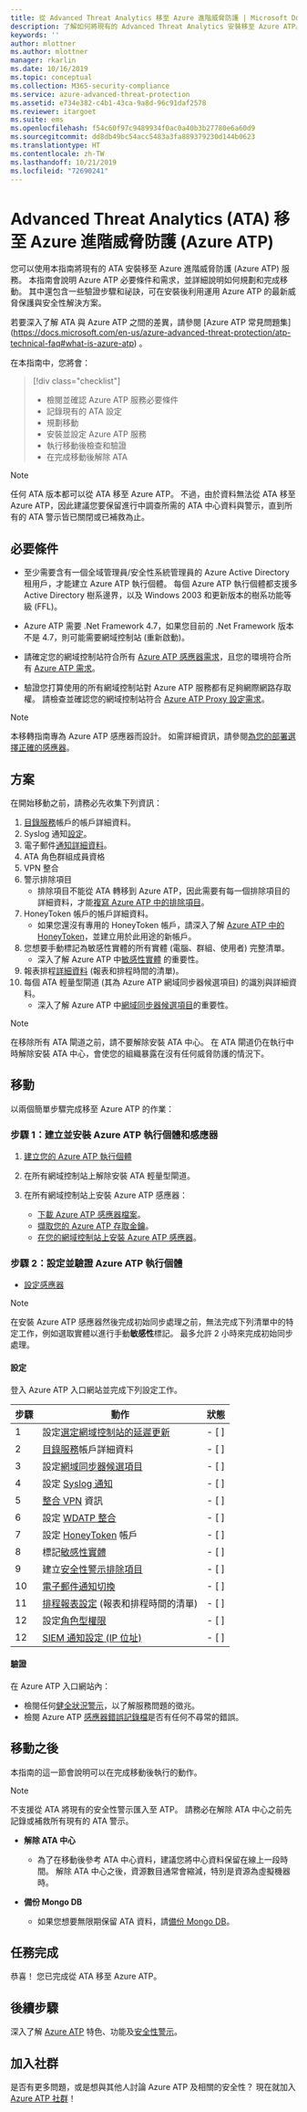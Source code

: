 ```yaml
---
title: 從 Advanced Threat Analytics 移至 Azure 進階威脅防護 | Microsoft Docs
description: 了解如何將現有的 Advanced Threat Analytics 安裝移至 Azure ATP。
keywords: ''
author: mlottner
ms.author: mlottner
manager: rkarlin
ms.date: 10/16/2019
ms.topic: conceptual
ms.collection: M365-security-compliance
ms.service: azure-advanced-threat-protection
ms.assetid: e734e382-c4b1-43ca-9a8d-96c91daf2578
ms.reviewer: itargoet
ms.suite: ems
ms.openlocfilehash: f54c60f97c9489934f0ac0a40b3b27780e6a60d9
ms.sourcegitcommit: dd8db49bc54acc5483a3fa889379230d144b0623
ms.translationtype: HT
ms.contentlocale: zh-TW
ms.lasthandoff: 10/21/2019
ms.locfileid: "72690241"
---
```

# <a name="advanced-threat-analytics-ata-to-azure-advanced-threat-protection-azure-atp"></a>Advanced Threat Analytics (ATA) 移至 Azure 進階威脅防護 (Azure ATP) 


您可以使用本指南將現有的 ATA 安裝移至 Azure 進階威脅防護 (Azure ATP) 服務。 本指南會說明 Azure ATP 必要條件和需求，並詳細說明如何規劃和完成移動。 其中還包含一些驗證步驟和祕訣，可在安裝後利用運用 Azure ATP 的最新威脅保護與安全性解決方案。 

若要深入了解 ATA 與 Azure ATP 之間的差異，請參閱 [Azure ATP 常見問題集] (https://docs.microsoft.com/en-us/azure-advanced-threat-protection/atp-technical-faq#what-is-azure-atp) 。

在本指南中，您將會： 

> [!div class="checklist"]
> * 檢閱並確認 Azure ATP 服務必要條件
> * 記錄現有的 ATA 設定
> * 規劃移動
> * 安裝並設定 Azure ATP 服務
> * 執行移動後檢查和驗證
> * 在完成移動後解除 ATA 

>[!NOTE]
> 任何 ATA 版本都可以從 ATA 移至 Azure ATP。 不過，由於資料無法從 ATA 移至 Azure ATP，因此建議您要保留進行中調查所需的 ATA 中心資料與警示，直到所有的 ATA 警示皆已關閉或已補救為止。 

## <a name="prerequisites"></a>必要條件

- 至少需要含有一個全域管理員/安全性系統管理員的 Azure Active Directory 租用戶，才能建立 Azure ATP 執行個體。 每個 Azure ATP 執行個體都支援多 Active Directory 樹系邊界，以及 Windows 2003 和更新版本的樹系功能等級 (FFL)。

- Azure ATP 需要 .Net Framework 4.7，如果您目前的 .Net Framework 版本不是 4.7，則可能需要網域控制站 (重新啟動)。

- 請確定您的網域控制站符合所有 [Azure ATP 感應器需求](https://docs.microsoft.com/azure-advanced-threat-protection/atp-prerequisites#azure-atp-sensor-requirements)，且您的環境符合所有 [Azure ATP 需求](https://docs.microsoft.com/azure-advanced-threat-protection/atp-prerequisites)。

- 驗證您打算使用的所有網域控制站對 Azure ATP 服務都有足夠網際網路存取權。 請檢查並確認您的網域控制站符合 [Azure ATP Proxy 設定需求](https://docs.microsoft.com/azure-advanced-threat-protection/configure-proxy)。

>[!NOTE]
> 本移轉指南專為 Azure ATP 感應器而設計。 如需詳細資訊，請參閱[為您的部署選擇正確的感應器](https://docs.microsoft.com/azure-advanced-threat-protection/atp-capacity-planning#choosing-the-right-sensor-type-for-your-deployment)。 

## <a name="plan"></a>方案 

在開始移動之前，請務必先收集下列資訊： 
1. [目錄服務](https://docs.microsoft.com/azure-advanced-threat-protection/install-atp-step2)帳戶的帳戶詳細資料。
1. Syslog 通知[設定](https://docs.microsoft.com/azure-advanced-threat-protection/setting-syslog)。
1. 電子郵件[通知詳細資料](https://docs.microsoft.com/azure-advanced-threat-protection/notifications)。
1. ATA 角色群組成員資格
1. VPN 整合
1. 警示排除項目 
    - 排除項目不能從 ATA 轉移到 Azure ATP，因此需要有每一個排除項目的詳細資料，才能[複寫 Azure ATP 中的排除項目](https://docs.microsoft.com/azure-advanced-threat-protection/excluding-entities-from-detections)。
1. HoneyToken 帳戶的帳戶詳細資料。 
    - 如果您還沒有專用的 HoneyToken 帳戶，請深入了解 [Azure ATP 中的 HoneyToken](https://docs.microsoft.com/azure-advanced-threat-protection/install-atp-step7)，並建立用於此用途的新帳戶。
1. 您想要手動標記為敏感性實體的所有實體 (電腦、群組、使用者) 完整清單。 
    - 深入了解 Azure ATP 中[敏感性實體](https://docs.microsoft.com/azure-advanced-threat-protection/sensitive-accounts) 的重要性。
1. 報表排程[詳細資料](https://docs.microsoft.com/azure-advanced-threat-protection/reports) (報表和排程時間的清單)。 
1. 每個 ATA 輕量型閘道 (其為 Azure ATP 網域同步器候選項目) 的識別與詳細資料。 
   - 深入了解 Azure ATP 中[網域同步器候選項目](https://docs.microsoft.com/azure-advanced-threat-protection/install-atp-step5#configure-sensor-settings)的重要性。

> [!NOTE]
> 在移除所有 ATA 閘道之前，請不要解除安裝 ATA 中心。 在 ATA 閘道仍在執行中時解除安裝 ATA 中心，會使您的組織暴露在沒有任何威脅防護的情況下。

## <a name="move"></a>移動 

以兩個簡單步驟完成移至 Azure ATP 的作業：

### <a name="step-1-create-and-install-azure-atp-instance-and-sensors"></a>步驟 1：建立並安裝 Azure ATP 執行個體和感應器

1. [建立您的 Azure ATP 執行個體](https://docs.microsoft.com/azure-advanced-threat-protection/install-atp-step1)

2. 在所有網域控制站上解除安裝 ATA 輕量型閘道。  

3. 在所有網域控制站上安裝 Azure ATP 感應器：
     - [下載 Azure ATP 感應器檔案](https://docs.microsoft.com/azure-advanced-threat-protection/install-atp-step3)。
     - [擷取您的 Azure ATP 存取金鑰](https://docs.microsoft.com/azure-advanced-threat-protection/install-atp-step3#download-the-setup-package)。
     - [在您的網域控制站上安裝 Azure ATP 感應器](https://docs.microsoft.com/azure-advanced-threat-protection/install-atp-step4)。 

### <a name="step-2-configure-and-validate-azure-atp-instance"></a>步驟 2：設定並驗證 Azure ATP 執行個體  

- [設定感應器](https://docs.microsoft.com/azure-advanced-threat-protection/install-atp-step5)

>[!NOTE]
> 在安裝 Azure ATP 感應器然後完成初始同步處理之前，無法完成下列清單中的特定工作，例如選取實體以進行手動**敏感性**標記。 最多允許 2 小時來完成初始同步處理。 

#### <a name="configuration"></a>設定

登入 Azure ATP 入口網站並完成下列設定工作。

| 步驟    | 動作 | 狀態 |
|--------------|------------|------------------|
| 1  | 設定[選定網域控制站的延遲更新](https://docs.microsoft.com/azure-advanced-threat-protection/sensor-update) | - [ ] |
| 2  | [目錄服務](https://docs.microsoft.com/azure-advanced-threat-protection/install-atp-step2)帳戶詳細資料| - [ ] |
| 3  | 設定[網域同步器候選項目](https://docs.microsoft.com/azure-advanced-threat-protection/install-atp-step5#configure-sensor-settings) | - [ ] |
| 4  | 設定 [Syslog 通知](https://docs.microsoft.com/azure-advanced-threat-protection/setting-syslog) | - [ ] |
| 5  | [整合 VPN](https://docs.microsoft.com/azure-advanced-threat-protection/install-atp-step6-vpn) 資訊| - [ ] |
| 6  | 設定 [WDATP 整合](https://docs.microsoft.com/azure-advanced-threat-protection/integrate-wd-atp)| - [ ] |
| 7  | 設定 [HoneyToken](https://docs.microsoft.com/azure-advanced-threat-protection/install-atp-step7) 帳戶| - [ ] |
| 8  | 標記[敏感性實體](https://docs.microsoft.com/azure-advanced-threat-protection/sensitive-accounts)| - [ ] |
| 9  | 建立[安全性警示排除項目](https://docs.microsoft.com/azure-advanced-threat-protection/excluding-entities-from-detections)| - [ ] |
| 10 | [電子郵件通知切換](https://docs.microsoft.com/azure-advanced-threat-protection/notifications) | - [ ] |
| 11  | [排程報表設定](https://docs.microsoft.com/azure-advanced-threat-protection/reports) (報表和排程時間的清單)| - [ ] |
| 12  | 設定[角色型權限](https://docs.microsoft.com/azure-advanced-threat-protection/atp-role-groups) | - [ ] |
| 12  | [SIEM 通知設定 (IP 位址)](https://docs.microsoft.com/azure-advanced-threat-protection/configure-event-collection#siemsyslog)| - [ ] | 

#### <a name="validation"></a>驗證

在 Azure ATP 入口網站內：
- 檢閱任何[健全狀況警示](https://docs.microsoft.com/azure-advanced-threat-protection/atp-health-center)，以了解服務問題的徵兆。 
- 檢閱 Azure ATP [感應器錯誤記錄檔](https://docs.microsoft.com/azure-advanced-threat-protection/troubleshooting-atp-using-logs)是否有任何不尋常的錯誤。

## <a name="after-the-move"></a>移動之後

本指南的這一節會說明可以在完成移動後執行的動作。 

>[!NOTE]
> 不支援從 ATA 將現有的安全性警示匯入至 ATP。 請務必在解除 ATA 中心之前先記錄或補救所有現有的 ATA 警示。  

- **解除 ATA 中心** 
    - 為了在移動後參考 ATA 中心資料，建議您將中心資料保留在線上一段時間。 解除 ATA 中心之後，資源數目通常會縮減，特別是資源為虛擬機器時。  

- **備份 Mongo DB** 
    - 如果您想要無限期保留 ATA 資料，請[備份 Mongo DB](https://docs.microsoft.com/advanced-threat-analytics/ata-database-management#backing-up-the-ata-database)。  

## <a name="mission-accomplished"></a>任務完成

恭喜！ 您已完成從 ATA 移至 Azure ATP。 

## <a name="next-steps"></a>後續步驟

深入了解 [Azure ATP](https://docs.microsoft.com/azure-advanced-threat-protection/what-is-atp) 特色、功能及[安全性警示](https://docs.microsoft.com/azure-advanced-threat-protection/understanding-security-alerts)。  
## <a name="join-the-community"></a>加入社群

是否有更多問題，或是想與其他人討論 Azure ATP 及相關的安全性？ 現在就加入 [Azure ATP 社群](https://techcommunity.microsoft.com/t5/Azure-Advanced-Threat-Protection/bd-p/AzureAdvancedThreatProtection)！




